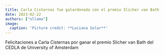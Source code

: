 ```yaml
---
title: Carla Cisternas fue galardonada con el premio Slicher van Bath
date: 2023-02-22
authors: ["ollama"]
image:
  caption: 'Picture credit: **Luciana Solar**'
---
```


Felicitaciones a Carla Cisternas por ganar el premio Slicher van Bath del CEDLA de University of Amsterdam

<!--more-->


